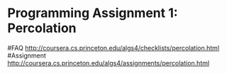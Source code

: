 # Programming Assignment 1: Percolation

#FAQ
http://coursera.cs.princeton.edu/algs4/checklists/percolation.html
#Assignment
http://coursera.cs.princeton.edu/algs4/assignments/percolation.html